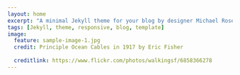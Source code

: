 ```yaml
---
layout: home
excerpt: "A minimal Jekyll theme for your blog by designer Michael Rose."
tags: [Jekyll, theme, responsive, blog, template]
image:
  feature: sample-image-1.jpg
  credit: Principle Ocean Cables in 1917 by Eric Fisher
  
  creditlink: https://www.flickr.com/photos/walkingsf/6858366278
---
```


